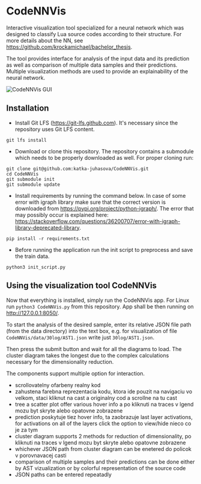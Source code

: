 # CodeNNVis

Interactive visualization tool specialized for a neural network which
was designed to classify Lua source codes according to their structure. 
For more details about the NN, see https://github.com/krockamichael/bachelor_thesis.

The tool provides interface for analysis of the input data and its prediction 
as well as comparison of multiple data samples and their predictions. 
Multiple visualization methods are used to provide an explainability of the neural network.


![CodeNNVis GUI](https://github.com/katka-juhasova/CodeNNVis/blob/master/docs/gui.png)


## Installation 

- Install Git LFS (https://git-lfs.github.com). It's necessary since the repository uses Git LFS content.

```
git lfs install
```
- Download or clone this repository. The repository contains a submodule which needs to be properly downloaded as well. 
For proper cloning run:

```
git clone git@github.com:katka-juhasova/CodeNNVis.git
cd CodeNNVis
git submodule init
git submodule update
```

- Install requirements by running the command below. In case of some error with igraph library make sure that the correct version is downloaded from https://pypi.org/project/python-igraph/.
The error that may possibly occur is explained here: https://stackoverflow.com/questions/36200707/error-with-igraph-library-deprecated-library.
```
pip install -r requirements.txt
```
 
- Before running the application run the init script to preprocess and save the train data.
```
python3 init_script.py
```

## Using the visualization tool CodeNNVis

Now that everything is installed, simply run the CodeNNVis app. For Linux run `python3 CodeNNVis.py` from this repository. 
App shall be then running on http://127.0.0.1:8050/.

To start the analysis of the desired sample, enter its relative JSON file path (from the data directory) into the text box, e.g. for visualization of file `CodeNNVis/data/30log/AST1.json` write just `30log/AST1.json`.

Then press the submit button and wait for all the diagrams to load. The cluster diagram takes the longest due to the complex calculations necessary for the dimensionality reduction.

The components support multiple option for interaction.

- scrollovatelny ofarbeny realny kod
- zahustena farebna reprezentacia kodu, ktora ide pouzit na navigaciu vo velkom, staci kliknut 
na cast a originalny cod a scrollne na tu cast
- tree a scatter plot offer various hover info a po kliknuti na traces v lgend mozu byt skryte alebo opatovne zobrazene
- prediction poskytuje tiez hover info, ta zaobrazuje last layer activations, for activations on all of the layers
click the option to view/hide nieco co je za tym
- cluster diagram supports 2 methods for reduction of dimensionality, po kliknuti na traces v lgend mozu byt skryte alebo opatovne zobrazene
- whichever JSON path from cluster diagram can be enetered do policok v porovnavacej casti
- comparison of multiple samples and their predictions can be done either by AST vizualization or by colorful representation of the source code
- JSON paths can be entered repeatadly

